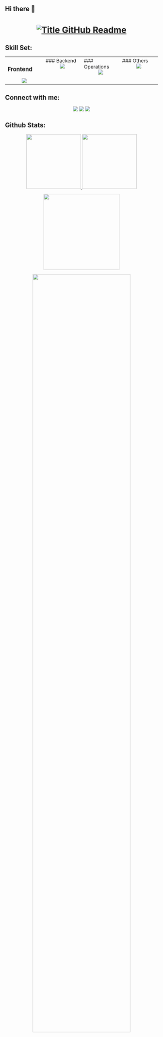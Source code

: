 ## Hi there 👋
 
<h1 style="text-align: center;">
<a href="https://git.io/typing-svg" target="_blank">
<img src="https://readme-typing-svg.herokuapp.com?font=Inter&weight=800&size=35&duration=3000&pause=500&multiline=true&width=650&height=140&lines=%24+whoami;Shravankumar+Janawade" alt="Title GitHub Readme" />
</a>
</h1>
 
## Skill Set:
 
<table><tr><td valign="top" width="25%">
 
### Frontend  
<a href="https://github.com/ShravanJanwade">
<div align="center">  
<img src="https://skillicons.dev/icons?i=html,js,react,tailwind,css,threejs&perline=4" /> 
</div>
</a>
</td><td valign="top" width="25%">
### Backend
<a href="https://github.com/ShravanJanwade">
<div align="center">
<img src="https://skillicons.dev/icons?i=java,spring,mysql,mongodb,postgres,maven&perline=4" /> 
</div>
</a>
 
</td><td valign="top" width="25%">
### Operations
<a href="https://github.com/ShravanJanwade">
<div align="center">
<img src="https://skillicons.dev/icons?i=docker,linux,ansible,terraform,kubernetes,azure,jenkins,bash,git,gitlab&perline=4" /> 
</td><td valign="top" width="25%">
### Others
<a href="https://github.com/ShravanJanwade">
<div align="center">
<img src="https://skillicons.dev/icons?i=ps,pr,blender,arduino&perline=4" /> 
</div>
</a>
</td>
</tr></table>
 
 
## Connect with me:
<div align="center">
<a href="https://www.linkedin.com/in/shravankumar-janawade-45bbb0200?utm_source=share&utm_campaign=share_via&utm_content=profile&utm_medium=android_app" target="_blank"><img src="https://img.shields.io/badge/-Shravan Janwade%20-0077B5?style=flat&logo=Linkedin&logoColor=white"/></a>
<a target="_blank" href="mailto:shravanjanwade2252@gmail.com"><img src="https://img.shields.io/badge/-shravanjanwade2252@gmail.com-D14836?style=flat&logo=Gmail&logoColor=white"/></a>
<a href="https://leetcode.com/u/shravanJanwade/" target="_blank"><img src="https://img.shields.io/badge/-Shravan Janwade%20-FFA116?style=flat&logo=LeetCode&logoColor=white"/></a>
 
</div>
 
## Github Stats:
<p align="center">
<a href="https://github.com/ShravanJanwade">
<img height="180em" src="https://github-readme-stats-git-masterrstaa-rickstaa.vercel.app/api?username=ShravanJanwade&show_icons=true&theme=onedark&include_all_commits=true&count_private=true&hide_border=true"/>
<img height="180em" src="https://github-readme-stats-eight-theta.vercel.app/api/top-langs/?username=ShravanJanwade&langs_count=12&layout=compact&langs_count=8&theme=onedark&include_all_commits=true&count_private=true&hide_border=true" />
</a>
</p>
<!-- Activity Graph -->
<p align="center">
<a href="https://github.com/ShravanJanwade">
<img height=250 src="https://github-readme-activity-graph.vercel.app/graph?username=ShravanJanwade&bg_color=282c34&color=FDFD96&line=FDFD96&point=FFFFFF&area_color=79FE96&border_radius=24.5&title_color=FDFD96&border_radius=20px"/>
</a> 
</p>
 
 
<p align="center">
<a href="https://github.com/ShravanJanwade"> 
<img width="80%" src="https://github-readme-streak-stats.herokuapp.com/?user=ShravanJanwade&show_icons=true&locale=en&layout=demo&theme=Onedark&hide_border=true" /> 
</a>  
</p>
 
<br>
 
<div id="header" align="center">
<p align="center"> <a href="https://github.com/ryo-ma/github-profile-trophy"><img src="https://github-profile-trophy.vercel.app/?username=ShravanJanwade" alt="ShravanJanwade" /></a> </p>

 
<h2  align="center">💻 Check Out My Repos ⬇️ </h2>
<!--
**ShravanJanwade/ShravanJanwade** is a ✨ _special_ ✨ repository because its `README.md` (this file) appears on your GitHub profile.
 
Here are some ideas to get you started:
 
- 🔭 I’m currently working on ...
- 🌱 I’m currently learning ...
- 👯 I’m looking to collaborate on ...
- 🤔 I’m looking for help with ...
- 💬 Ask me about ...
- 📫 How to reach me: ...
- 😄 Pronouns: ...
- ⚡ Fun fact: ...
-->